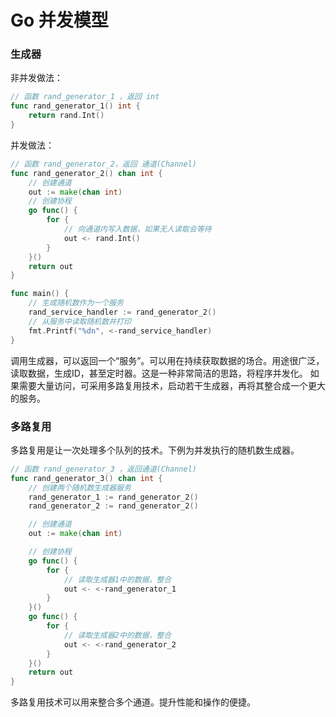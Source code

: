 Go 并发模型
===

### 生成器

非并发做法：

```go
// 函数 rand_generator_1 ，返回 int
func rand_generator_1() int {
    return rand.Int()
}
```

并发做法：

```go
// 函数 rand_generator_2，返回 通道(Channel)
func rand_generator_2() chan int {
    // 创建通道
    out := make(chan int)
    // 创建协程
    go func() {
        for {
            // 向通道内写入数据，如果无人读取会等待
            out <- rand.Int()
        }
    }()
    return out
}

func main() {
    // 生成随机数作为一个服务
    rand_service_handler := rand_generator_2()
    // 从服务中读取随机数并打印
    fmt.Printf("%dn", <-rand_service_handler)
}
```

调用生成器，可以返回一个“服务”。可以用在持续获取数据的场合。用途很广泛，读取数据，生成ID，甚至定时器。这是一种非常简洁的思路，将程序并发化。
如果需要大量访问，可采用多路复用技术，启动若干生成器，再将其整合成一个更大的服务。

### 多路复用

多路复用是让一次处理多个队列的技术。下例为并发执行的随机数生成器。

```go
// 函数 rand_generator_3 ，返回通道(Channel)
func rand_generator_3() chan int {
    // 创建两个随机数生成器服务
    rand_generator_1 := rand_generator_2()
    rand_generator_2 := rand_generator_2()

    // 创建通道
    out := make(chan int)

    // 创建协程
    go func() {
        for {
            // 读取生成器1中的数据，整合
            out <- <-rand_generator_1
        }
    }()
    go func() {
        for {
            // 读取生成器2中的数据，整合
            out <- <-rand_generator_2
        }
    }()
    return out
}
```

多路复用技术可以用来整合多个通道。提升性能和操作的便捷。
